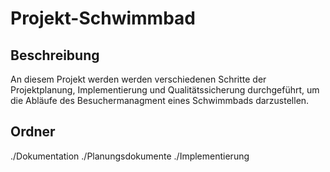 Projekt-Schwimmbad
=====

Beschreibung
--------
An diesem Projekt werden werden verschiedenen Schritte der Projektplanung, Implementierung und Qualitätssicherung durchgeführt, um die Abläufe
des Besuchermanagment eines Schwimmbads darzustellen.

Ordner
--------

./Dokumentation
./Planungsdokumente
./Implementierung


